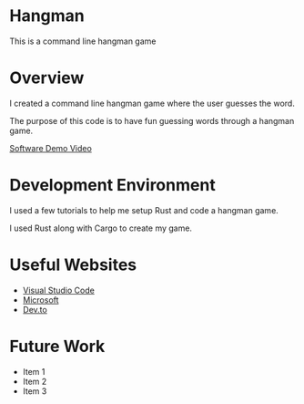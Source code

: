 # Hangman
This is a command line hangman game

# Overview

<!-- {Important! Do not say in this section that this is college assignment. Talk about what you are trying to accomplish as a software engineer to further your learning.} -->

<!-- {Provide a description of the software that you wrote to demonstrate the Rust language.} -->
I created a command line hangman game where the user guesses the word.

<!-- {Describe your purpose for writing this software.} -->
The purpose of this code is to have fun guessing words through a hangman game. 

<!-- {Provide a link to your YouTube demonstration. It should be a 4-5 minute demo of the software running and a walkthrough of the code. Focus should be on sharing what you learned about the language syntax.} -->

[Software Demo Video](http://youtube.link.goes.here)

# Development Environment

<!-- {Describe the tools that you used to develop the software} -->
I used a few tutorials to help me setup Rust and code a hangman game.

<!-- {Describe the programming language that you used and any libraries.} -->
I used Rust along with Cargo to create my game. 

# Useful Websites

<!-- {Make a list of websites that you found helpful in this project} -->

- [Visual Studio Code](https://code.visualstudio.com/docs/languages/rust)
- [Microsoft](https://learn.microsoft.com/en-us/windows/dev-environment/rust/setup)
- [Dev.to](https://dev.to/ayomide_bajo/build-your-first-game-using-rust-2jj3)

# Future Work

<!-- {Make a list of things that you need to fix, improve, and add in the future.} -->

- Item 1
- Item 2
- Item 3
